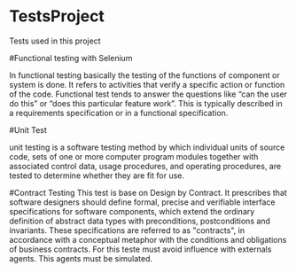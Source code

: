 # TestsProject

Tests used in this project

#Functional testing with Selenium

In functional testing basically the testing of the functions of component or system is done. 
It refers to activities that verify a specific action or function of the code. 
Functional test tends to answer the questions like “can the user do this” or “does this particular feature work”. 
This is typically described in a requirements specification or in a functional specification.

#Unit Test

unit testing is a software testing method by which individual units of source code, 
sets of one or more computer program modules together with associated control data, 
usage procedures, and operating procedures, are tested to determine whether they are fit for use.


#Contract Testing
This test is base on Design by Contract.
It prescribes that software designers should define formal, precise and verifiable interface specifications 
for software components, which extend the ordinary definition of abstract data types with preconditions, postconditions and invariants. 
These specifications are referred to as "contracts", in accordance with a conceptual metaphor with the conditions and obligations of business contracts.
For this teste must avoid influence with externals agents. This agents must be simulated.


